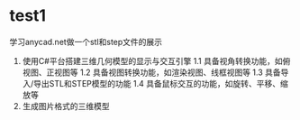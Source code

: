 # test1
学习anycad.net做一个stl和step文件的展示
1. 使用C#平台搭建三维几何模型的显示与交互引擎
    1.1 具备视角转换功能，如俯视图、正视图等
    1.2 具备视图转换功能，如渲染视图、线框视图等
    1.3 具备导入/导出STL和STEP模型的功能
    1.4 具备鼠标交互的功能，如旋转、平移、缩放等
2. 生成图片格式的三维模型


